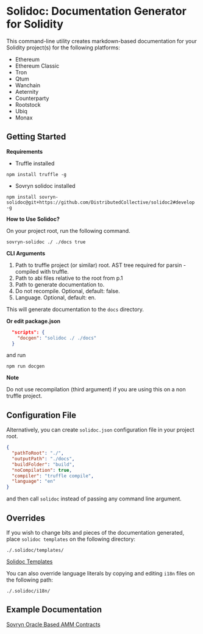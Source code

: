 # Solidoc: Documentation Generator for Solidity

This command-line utility creates markdown-based documentation for your Solidity project(s) for the following platforms:

* Ethereum
* Ethereum Classic
* Tron
* Qtum
* Wanchain
* Aeternity
* Counterparty
* Rootstock
* Ubiq
* Monax


## Getting Started
  
**Requirements** 
- Truffle installed  
  
```npm
npm install truffle -g
```
  
- Sovryn solidoc installed

```npm
npm install sovryn-solidoc@git+https://github.com/DistributedCollective/solidoc2#develop -g
```

**How to Use Solidoc?**

On your project root, run the following command.

```npm
sovryn-solidoc ./ ./docs true
```
  
**CLI Arguments**

1. Path to truffle project (or similar) root. AST tree required for parsin - compiled with truffle.
2. Path to abi files relative to the root from p.1
3. Path to generate documentation to.
4. Do not recompile. Optional, default: false.
5. Language. Optional, default: en.
  
This will generate documentation to the `docs` directory.

**Or edit package.json**

```json
  "scripts": {
    "docgen": "solidoc ./ ./docs"
  }
```

and run

```npm
npm run docgen
```

**Note**

Do not use recompilation (third argument) if you are using this on a non truffle project.

## Configuration File

Alternatively, you can create `solidoc.json` configuration file in your project root.

```json
{
  "pathToRoot": "./",
  "outputPath": "./docs",
  "buildFolder": "build",
  "noCompilation": true,
  "compiler": "truffle compile",
  "language": "en"
}
```

and then call `solidoc` instead of passing any command line argument.


## Overrides

If you wish to change bits and pieces of the documentation generated, place `solidoc templates` on the following directory:

`./.solidoc/templates/`

[Solidoc Templates](templates)


You can also override language literals by copying and editing `i18n` files on the following path:

`./.solidoc/i18n/`



## Example Documentation

[Sovryn Oracle Based AMM Contracts](https://github.com/DistributedCollective/oracle-based-amm/tree/feat/solidoc-docs-generator/docs)
